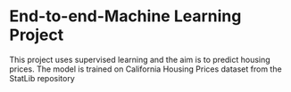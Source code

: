 # End-to-end-Machine Learning Project
This project uses supervised learning  and the aim is to predict housing prices.
The model is trained on California Housing Prices dataset from the StatLib repository

